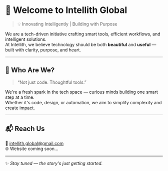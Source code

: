 # 👋 Welcome to Intellith Global

> 💡 Innovating Intelligently | Building with Purpose

We are a tech-driven initiative crafting smart tools, efficient workflows, and intelligent solutions.  
At Intellith, we believe technology should be both **beautiful** and **useful** — built with clarity, purpose, and heart.

---

## 🌟 Who Are We?
> “Not just code. Thoughtful tools.”

We're a fresh spark in the tech space — curious minds building one smart step at a time.  
Whether it's code, design, or automation, we aim to simplify complexity and create impact.

---

## 📬 Reach Us
📧 intellith.global@gmail.com  
🌐 Website coming soon...

---

✨ *Stay tuned — the story's just getting started.*
